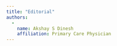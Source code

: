 ```yaml
---
title: "Editorial"
authors:
  -
    name: Akshay S Dinesh
    affiliation: Primary Care Physician
---
```

